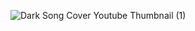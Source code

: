  



![Dark Song Cover Youtube Thumbnail (1)](https://github.com/msukrualev/BlueRentalCars/assets/121056799/db558e00-5e5c-4537-a578-c0d9214c6622)

